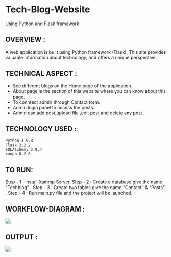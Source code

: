 # Tech-Blog-Website
Using Python and Flask framework

## OVERVIEW :
A web application is built using Python framework (Flask).
This site provides valuable  information about technology, and offers a unique perspective.

## TECHNICAL ASPECT :
- See different blogs on the Home page of the application.
- About page is the section of this website where you can know about this page.
- To conntect admin through Contact form. 
- Admin login panel to access the posts.
- Admin can add post,upload file ,edit post and delete any post . 

## TECHNOLOGY USED :
    Python 3.9.8
    Flask 2.2.2
    SQLAlchemy 2.0.4
    xampp 8.2.0
## TO RUN:
   Step - 1 : Install Xammp Server.
   Step - 2 : Create a database give the name "Techblog" .
   Step - 3 : Create two tables give the name "Contact" & "Posts" .
   Step - 4 : Run main.py file and the project will be launched.
## WORKFLOW-DIAGRAM :
![](https://user-images.githubusercontent.com/122221586/219603595-bb3c410d-f00e-472c-9a18-f29cafc56db9.jpg)

## OUTPUT :
![](https://user-images.githubusercontent.com/122221586/219603698-0be9d6a5-136e-4f89-9724-769261e5e72b.jpg)


